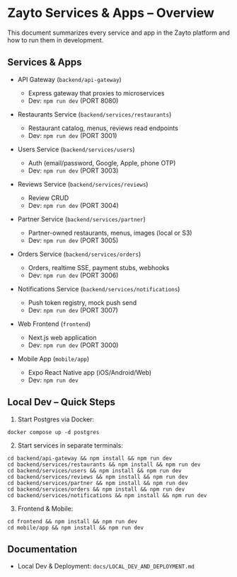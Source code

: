 # Zayto Services & Apps – Overview

This document summarizes every service and app in the Zayto platform and how to run them in development.

## Services & Apps

- API Gateway (`backend/api-gateway`)
  - Express gateway that proxies to microservices
  - Dev: `npm run dev` (PORT 8080)

- Restaurants Service (`backend/services/restaurants`)
  - Restaurant catalog, menus, reviews read endpoints
  - Dev: `npm run dev` (PORT 3001)

- Users Service (`backend/services/users`)
  - Auth (email/password, Google, Apple, phone OTP)
  - Dev: `npm run dev` (PORT 3003)

- Reviews Service (`backend/services/reviews`)
  - Review CRUD
  - Dev: `npm run dev` (PORT 3004)

- Partner Service (`backend/services/partner`)
  - Partner-owned restaurants, menus, images (local or S3)
  - Dev: `npm run dev` (PORT 3005)

- Orders Service (`backend/services/orders`)
  - Orders, realtime SSE, payment stubs, webhooks
  - Dev: `npm run dev` (PORT 3006)

- Notifications Service (`backend/services/notifications`)
  - Push token registry, mock push send
  - Dev: `npm run dev` (PORT 3007)

- Web Frontend (`frontend`)
  - Next.js web application
  - Dev: `npm run dev` (PORT 3000)

- Mobile App (`mobile/app`)
  - Expo React Native app (iOS/Android/Web)
  - Dev: `npm run dev`

## Local Dev – Quick Steps

1) Start Postgres via Docker:
```
docker compose up -d postgres
```
2) Start services in separate terminals:
```
cd backend/api-gateway && npm install && npm run dev
cd backend/services/restaurants && npm install && npm run dev
cd backend/services/users && npm install && npm run dev
cd backend/services/reviews && npm install && npm run dev
cd backend/services/partner && npm install && npm run dev
cd backend/services/orders && npm install && npm run dev
cd backend/services/notifications && npm install && npm run dev
```
3) Frontend & Mobile:
```
cd frontend && npm install && npm run dev
cd mobile/app && npm install && npm run dev
```

## Documentation

- Local Dev & Deployment: `docs/LOCAL_DEV_AND_DEPLOYMENT.md`
